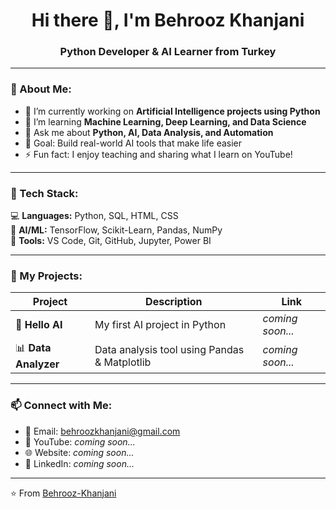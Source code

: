 <h1 align="center">Hi there 👋, I'm Behrooz Khanjani</h1>
<h3 align="center">Python Developer & AI Learner from Turkey</h3>

---

### 💫 About Me:
- 🔭 I’m currently working on **Artificial Intelligence projects using Python**
- 🌱 I’m learning **Machine Learning, Deep Learning, and Data Science**
- 💬 Ask me about **Python, AI, Data Analysis, and Automation**
- 🎯 Goal: Build real-world AI tools that make life easier
- ⚡ Fun fact: I enjoy teaching and sharing what I learn on YouTube!

---

### 🧰 Tech Stack:
💻 **Languages:** Python, SQL, HTML, CSS  
🤖 **AI/ML:** TensorFlow, Scikit-Learn, Pandas, NumPy  
🧠 **Tools:** VS Code, Git, GitHub, Jupyter, Power BI  

---

### 🚀 My Projects:
| Project | Description | Link |
|----------|--------------|------|
| 🧠 **Hello AI** | My first AI project in Python | *coming soon...* |
| 📊 **Data Analyzer** | Data analysis tool using Pandas & Matplotlib | *coming soon...* |

---

### 📫 Connect with Me:
- 📧 Email: [behroozkhanjani@gmail.com](mailto:behroozkhanjani@gmail.com)
- 🎥 YouTube: *coming soon...*
- 🌐 Website: *coming soon...*
- 💼 LinkedIn: *coming soon...*

---

⭐️ From [Behrooz-Khanjani](https://github.com/Behrooz-Khanjani)
